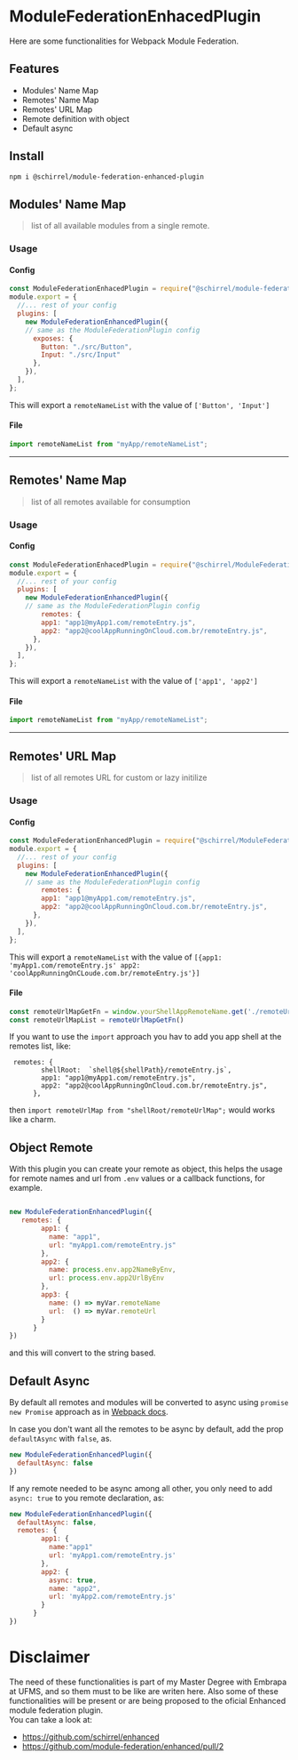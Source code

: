 # ModuleFederationEnhacedPlugin
Here are some functionalities for Webpack Module Federation.

##  Features
- Modules' Name Map
- Remotes' Name Map
- Remotes' URL Map
- Remote definition with object
- Default async 



## Install
```sh
npm i @schirrel/module-federation-enhanced-plugin
```


## Modules' Name Map
> list of all available modules from a single remote. 
 
### Usage
#### Config
```js
const ModuleFederationEnhacedPlugin = require("@schirrel/module-federation-enhanced-plugin");
module.export = {
  //... rest of your config
  plugins: [
    new ModuleFederationEnhancedPlugin({
    // same as the ModuleFederationPlugin config
      exposes: {
        Button: "./src/Button",
        Input: "./src/Input"
      },
    }),
  ],
};
```
This will export a `remoteNameList` with the value of `['Button', 'Input']`

#### File
```js
import remoteNameList from "myApp/remoteNameList";
```
______________________________________________________

## Remotes' Name Map
> list of all remotes available for consumption    
 
### Usage
#### Config
```js
const ModuleFederationEnhacedPlugin = require("@schirrel/ModuleFederationEnhancedPlugin");
module.export = {
  //... rest of your config
  plugins: [
    new ModuleFederationEnhancedPlugin({
    // same as the ModuleFederationPlugin config
        remotes: {
        app1: "app1@myApp1.com/remoteEntry.js",
        app2: "app2@coolAppRunningOnCloud.com.br/remoteEntry.js",
      },
    }),
  ],
};
```
This will export a `remoteNameList` with the value of `['app1', 'app2']`

#### File
```js
import remoteNameList from "myApp/remoteNameList";
```

______________________________________________________

## Remotes' URL Map
>  list of all remotes URL for custom or lazy initilize    
 
### Usage
#### Config
```js
const ModuleFederationEnhancedPlugin = require("@schirrel/ModuleFederationEnhancedPlugin");
module.export = {
  //... rest of your config
  plugins: [
    new ModuleFederationEnhancedPlugin({
    // same as the ModuleFederationPlugin config
        remotes: {
        app1: "app1@myApp1.com/remoteEntry.js",
        app2: "app2@coolAppRunningOnCloud.com.br/remoteEntry.js",
      },
    }),
  ],
};
```
This will export a `remoteNameList` with the value of `[{app1: 'myApp1.com/remoteEntry.js' app2: 'coolAppRunningOnCLoude.com.br/remoteEntry.js'}]`

#### File
```js
const remoteUrlMapGetFn = window.yourShellAppRemoteName.get('./remoteUrlMap')
const remoteUrlMapList = remoteUrlMapGetFn()
```

If you want to use the `import` approach you hav to add you app shell at the remotes list, like:
```
 remotes: {
        shellRoot:  `shell@${shellPath}/remoteEntry.js`,
        app1: "app1@myApp1.com/remoteEntry.js",
        app2: "app2@coolAppRunningOnCloud.com.br/remoteEntry.js",
      },
```

then `import remoteUrlMap from "shellRoot/remoteUrlMap";` would works like a charm.

## Object Remote
With this plugin you can create your remote as object, this helps the usage for remote names and url from `.env` values or a callback functions, for example.
```javascript

new ModuleFederationEnhancedPlugin({
   remotes: {
        app1: {
          name: "app1",
          url: "myApp1.com/remoteEntry.js"
        },
        app2: {
          name: process.env.app2NameByEnv,
          url: process.env.app2UrlByEnv
        },
        app3: {
          name: () => myVar.remoteName
          url:  () => myVar.remoteUrl
        }
      }
})
```
and this will convert to the string based.

## Default Async 
By default all remotes and modules will be converted to async using `promise new Promise` approach as in [Webpack docs](https://webpack.js.org/concepts/module-federation/).

In case you don't want all the remotes to be async by default, add the prop `defaultAsync` with `false`, as.
```javascript
new ModuleFederationEnhancedPlugin({
  defaultAsync: false
})
```

If any remote needed to be async among all other, you only need to add `async: true` to you remote declaration, as:
```javascript
new ModuleFederationEnhancedPlugin({
  defaultAsync: false,
  remotes: {
        app1: {
          name:"app1"
          url: 'myApp1.com/remoteEntry.js'
        },
        app2: {
          async: true,
          name: "app2",
          url: 'myApp2.com/remoteEntry.js'
        }
      }
})
````

# Disclaimer
The need of these functionalities is part of my Master Degree with Embrapa at UFMS, and so them must to be like are writen here.
Also some of these functionalities will be present or are being proposed to the oficial Enhanced module federation plugin.  
You can take a look at:
- https://github.com/schirrel/enhanced
- https://github.com/module-federation/enhanced/pull/2

